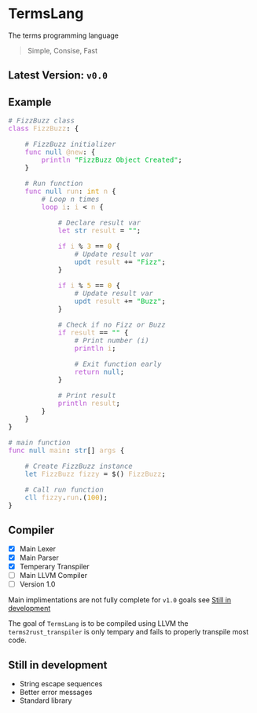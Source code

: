# TermsLang
The terms programming language

> Simple, Consise, Fast

## Latest Version: `v0.0`

## Example
<pre>
<span style="color:slategray;font-style:italic"># FizzBuzz class</span>
<span style="color:mediumorchid">class</span> <span style="color:tan">FizzBuzz</span>: {

    <span style="color:slategray;font-style:italic"># FizzBuzz initializer</span>
    <span style="color:mediumorchid">func</span> <span style="color:steelblue">null</span> <span style="color:tan">@new</span>: {
        <span style="color:mediumorchid">println</span> <span style="color:#03C03C">"FizzBuzz Object Created"</span>;
    }

    <span style="color:slategray;font-style:italic"># Run function</span>
    <span style="color:mediumorchid">func</span> <span style="color:steelblue">null</span> <span style="color:tan">run</span>: <span style="color:steelblue"><span style="color:goldenrod">int</span></span> <span style="color:tan">n</span> {
        <span style="color:slategray;font-style:italic"># Loop n times</span>
        <span style="color:mediumorchid">loop</span> <span style="color:tan">i</span>: <span style="color:tan">i</span> < <span style="color:tan">n</span> {

            <span style="color:slategray;font-style:italic"># Declare result var</span>
            <span style="color:mediumorchid">let</span> <span style="color:steelblue">str</span> <span style="color:tan">result</span> = <span style="color:#03C03C">""</span>;

            <span style="color:mediumorchid">if</span> <span style="color:tan">i</span> % <span style="color:goldenrod">3</span> == <span style="color:goldenrod">0</span> {
                <span style="color:slategray;font-style:italic"># Update result var</span>
                <span style="color:steelblue">updt</span> <span style="color:tan">result</span> += <span style="color:#03C03C">"Fizz"</span>;
            }

            <span style="color:mediumorchid">if</span> <span style="color:tan">i</span> % <span style="color:goldenrod">5</span> == <span style="color:goldenrod">0</span> {
                <span style="color:slategray;font-style:italic"># Update result var</span>
                <span style="color:steelblue">updt</span> <span style="color:tan">result</span> += <span style="color:#03C03C">"Buzz"</span>;
            }

            <span style="color:slategray;font-style:italic"># Check if no Fizz or Buzz</span>
            <span style="color:mediumorchid">if</span> <span style="color:tan">result</span> == <span style="color:#03C03C">""</span> {
                <span style="color:slategray;font-style:italic"># Print number (i)</span>
                <span style="color:mediumorchid">println</span> <span style="color:goldenrod"><span style="color:tan">i</span></span>;
                
                <span style="color:slategray;font-style:italic"># Exit function early</span>
                <span style="color:mediumorchid">return</span> <span style="color:steelblue">null</span>;
            }

            <span style="color:slategray;font-style:italic"># Print result</span>
            <span style="color:mediumorchid">println</span> <span style="color:tan">result</span>;
        }
    }
}

<span style="color:slategray;font-style:italic"># main function</span>
<span style="color:mediumorchid">func</span> <span style="color:steelblue">null</span> <span style="color:tan">main</span>: <span style="color:steelblue">str</span>[] <span style="color:tan">args</span> {

    <span style="color:slategray;font-style:italic"># Create FizzBuzz instance</span>
    <span style="color:steelblue">let</span> <span style="color:tan">FizzBuzz</span> <span style="color:tan">fizzy</span> = $() <span style="color:tan">FizzBuzz</span>;

    <span style="color:slategray;font-style:italic"># Call run function</span>
    <span style="color:steelblue">cll</span> <span style="color:tan">fizzy</span>.<span style="color:tan">run</span>.(<span style="color:goldenrod">100</span>);
}
</pre>

## Compiler
- [x] Main Lexer
- [x] Main Parser
- [x] Temperary Transpiler
- [ ] Main LLVM Compiler
- [ ] Version 1.0

Main implimentations are not fully complete for `v1.0` goals see [Still in development](still-in-development)

  
The goal of `TermsLang` is to be compiled using LLVM the `terms2rust_transpiler` is only tempary and fails to properly transpile most code.

## Still in development
* String escape sequences
* Better error messages
* Standard library